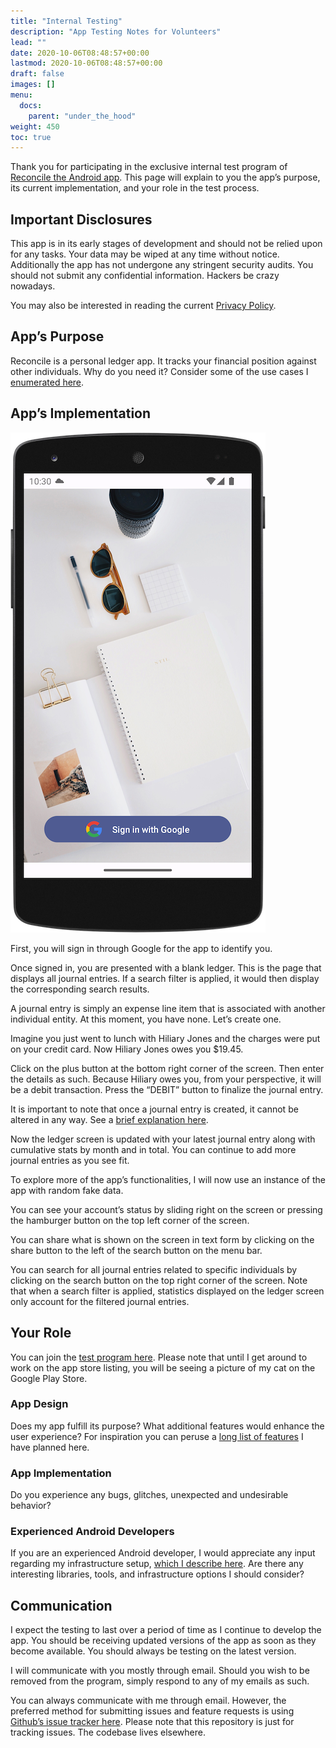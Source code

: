 ```yaml
---
title: "Internal Testing"
description: "App Testing Notes for Volunteers"
lead: ""
date: 2020-10-06T08:48:57+00:00
lastmod: 2020-10-06T08:48:57+00:00
draft: false
images: []
menu:
  docs:
    parent: "under_the_hood"
weight: 450
toc: true
---
```


Thank you for participating in the exclusive internal test program of [Reconcile the Android app](https://play.google.com/apps/internaltest/4701718537664687824). This page will explain to you the app’s purpose, its current implementation, and your role in the test process.

## Important Disclosures

This app is in its early stages of development and should not be relied upon for any tasks. Your data may be wiped at any time without notice. Additionally the app has not undergone any stringent security audits. You should not submit any confidential information. Hackers be crazy nowadays.

You may also be interested in reading the current [Privacy Policy](https://reconcile.endiantribe.com/privacy-policy/).

## App’s Purpose

Reconcile is a personal ledger app. It tracks your financial position against other individuals. Why do you need it? Consider some of the use cases I [enumerated here](https://reconcile.endiantribe.com/docs/overview/use-cases/).

## App’s Implementation

![image](signin-screen.png "Google Sign-In Screen")

First, you will sign in through Google for the app to identify you.

<!-- ![image](ledger-screen.png "Blank Ledger Screen") -->

Once signed in, you are presented with a blank ledger. This is the page that displays all journal entries. If a search filter is applied, it would then display the corresponding search results.

A journal entry is simply an expense line item that is associated with another individual entity. At this moment, you have none. Let’s create one.

Imagine you just went to lunch with Hiliary Jones and the charges were put on your credit card. Now Hiliary Jones owes you $19.45.

<!-- ![image](add-screen.png "Add Journal Entry Screen") -->

Click on the plus button at the bottom right corner of the screen. Then enter the details as such. Because Hiliary owes you, from your perspective, it will be a debit transaction. Press the “DEBIT” button to finalize the journal entry.

It is important to note that once a journal entry is created, it cannot be altered in any way. See a [brief explanation here](https://reconcile.endiantribe.com/docs/overview/rules-of-accounting/).

<!-- ![image](ledger-screen-one-entry.png "Ledger Screen with One Entry") -->

Now the ledger screen is updated with your latest journal entry along with cumulative stats by month and in total. You can continue to add more journal entries as you see fit.

<!-- ![image](ledger-screen-many-entries.png "Ledger Screen with Many Entries") -->

To explore more of the app’s functionalities, I will now use an instance of the app with random fake data.

<!-- ![image](user-profile.png "User Profile Screen") -->

You can see your account’s status by sliding right on the screen or pressing the hamburger button on the top left corner of the screen.

<!-- ![image](share-screen.png "Share Screen") -->

You can share what is shown on the screen in text form by clicking on the share button to the left of the search button on the menu bar.

<!-- ![image](search-screen.png "Search Screen") -->

You can search for all journal entries related to specific individuals by clicking on the search button on the top right corner of the screen. Note that when a search filter is applied, statistics displayed on the ledger screen only account for the filtered journal entries.

## Your Role

You can join the [test program here](https://play.google.com/apps/internaltest/4701718537664687824). Please note that until I get around to work on the app store listing, you will be seeing a picture of my cat on the Google Play Store.

### App Design

Does my app fulfill its purpose? What additional features would enhance the user experience? For inspiration you can peruse a [long list of features](https://reconcile.endiantribe.com/docs/under_the_hood/future-plans/) I have planned here.

### App Implementation

Do you experience any bugs, glitches, unexpected and undesirable behavior?

### Experienced Android Developers

If you are an experienced Android developer, I would appreciate any input regarding my infrastructure setup, [which I describe here](https://reconcile.endiantribe.com/docs/under_the_hood/technical-details/). Are there any interesting libraries, tools, and infrastructure options I should consider?

## Communication

I expect the testing to last over a period of time as I continue to develop the app. You should be receiving updated versions of the app as soon as they become available. You should always be testing on the latest version.

I will communicate with you mostly through email. Should you wish to be removed from the program, simply respond to any of my emails as such.

You can always communicate with me through email. However, the preferred method for submitting issues and feature requests is using [Github’s issue tracker here](https://github.com/EndianTribe/Reconcile-Issues-Tracker-Public/issues). Please note that this repository is just for tracking issues. The codebase lives elsewhere.

